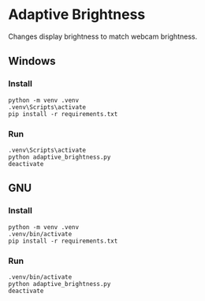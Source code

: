 # Adaptive Brightness
Changes display brightness to match webcam brightness.

## Windows

### Install
```
python -m venv .venv
.venv\Scripts\activate
pip install -r requirements.txt
```

### Run
```
.venv\Scripts\activate
python adaptive_brightness.py
deactivate
```

## GNU

### Install
```
python -m venv .venv
.venv/bin/activate
pip install -r requirements.txt
```

### Run
```
.venv/bin/activate
python adaptive_brightness.py
deactivate
```